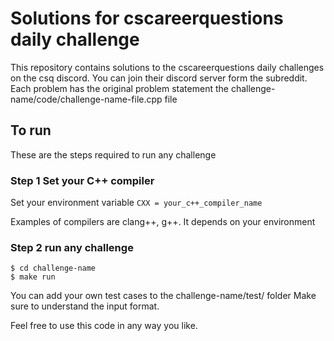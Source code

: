 # Solutions for  cscareerquestions daily challenge

This repository contains solutions to the cscareerquestions daily challenges on
the csq discord. You can join their discord server form the subreddit. 
Each problem has the original problem statement the challenge-name/code/challenge-name-file.cpp file

## To run
These are the steps required to run any challenge

### Step 1 Set your C++ compiler
Set your environment variable `CXX = your_c++_compiler_name`

Examples of compilers are clang++, g++. It depends on your environment


### Step 2 run any challenge
```
$ cd challenge-name
$ make run
```
You can add your own test cases to the challenge-name/test/ folder
Make sure to understand the input format. 

Feel free to use this code in any way you like. 
